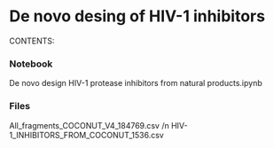 # De novo desing of HIV-1 inhibitors
CONTENTS:

### Notebook
De novo design HIV-1 protease inhibitors from natural products.ipynb

### Files
All_fragments_COCONUT_V4_184769.csv /n
HIV-1_INHIBITORS_FROM_COCONUT_1536.csv
